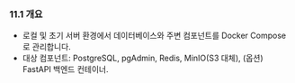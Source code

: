 ### 11.1 개요

- 로컬 및 초기 서버 환경에서 데이터베이스와 주변 컴포넌트를 Docker Compose로 관리합니다.
- 대상 컴포넌트: PostgreSQL, pgAdmin, Redis, MinIO(S3 대체), (옵션) FastAPI 백엔드 컨테이너.


